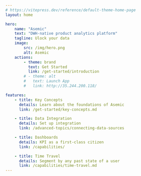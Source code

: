 ```yaml
---
# https://vitepress.dev/reference/default-theme-home-page
layout: home

hero:
    name: "Asemic"
    text: "DWH-native product analytics platform"
    tagline: Ulock your data
    image:
        src: /img/hero.png
        alt: Asemic
    actions:
        - theme: brand
          text: Get Started
          link: /get-started/introduction
        # - theme: alt
        #   text: Launch App
        #   link: http://35.244.200.118/

features:
    - title: Key Concepts
      details: Learn about the foundations of Asemic
      link: /get-started/key-concepts.md

    - title: Data Integration
      details: Set up integration
      link: /advanced-topics/connecting-data-sources

    - title: Dashboards
      details: KPI as a first-class citizen
      link: /capabilities/

    - title: Time Travel
      details: Segment by any past state of a user
      link: /capabilities/time-travel.md
---
```

